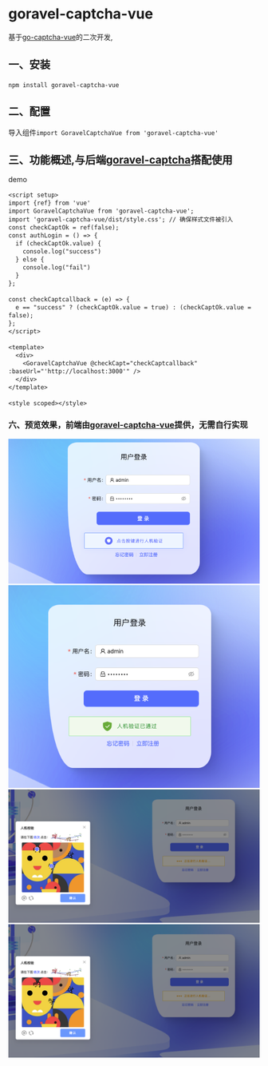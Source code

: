 # goravel-captcha-vue
基于[go-captcha-vue](https://github.com/wenlng/go-captcha-vue)的二次开发,

## 一、安装
`npm install goravel-captcha-vue`
## 二、配置
导入组件`import GoravelCaptchaVue from 'goravel-captcha-vue'`

## 三、功能概述,与后端[goravel-captcha](https://github.com/hulutech-web/goravel-captcha)搭配使用
demo
```
<script setup>
import {ref} from 'vue'
import GoravelCaptchaVue from 'goravel-captcha-vue';
import 'goravel-captcha-vue/dist/style.css'; // 确保样式文件被引入
const checkCaptOk = ref(false);
const authLogin = () => {
  if (checkCaptOk.value) {
    console.log("success")
  } else {
    console.log("fail")
  }
};

const checkCaptcallback = (e) => {
  e == "success" ? (checkCaptOk.value = true) : (checkCaptOk.value = false);
};
</script>

<template>
  <div>
    <GoravelCaptchaVue @checkCapt="checkCaptcallback" :baseUrl="'http://localhost:3000'" />
  </div>
</template>

<style scoped></style>

```
### 六、预览效果，前端由[goravel-captcha-vue](https://github.com/wenlng/go-captcha-vue)提供，无需自行实现
![image](https://github.com/hulutech-web/goravel-captcha-vue/blob/master/images/default.png?raw=true)
![image](https://github.com/hulutech-web/goravel-captcha-vue/blob/master/images/success.png?raw=true)
![image](https://github.com/hulutech-web/goravel-captcha-vue/blob/master/images/validated.png?raw=true)
![image](https://github.com/hulutech-web/goravel-captcha-vue/blob/master/images/validating.png?raw=true)
